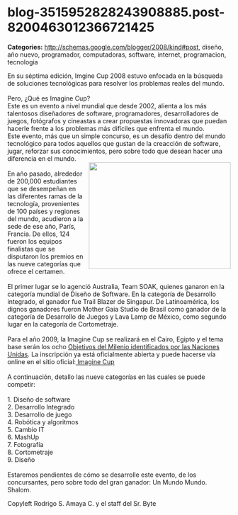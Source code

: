 # blog-3515952828243908885.post-8200463012366721425

**Categories:** http://schemas.google.com/blogger/2008/kind#post, diseño, año nuevo, programador, computadoras, software, internet, programacion, tecnologia

En su séptima edición, Imgine Cup 2008 estuvo enfocada en la búsqueda de
      soluciones tecnológicas para resolver los problemas reales del mundo.<br /><br
      />Pero, ¿Qué es Imagine Cup?<br />Este es un evento a nivel mundial que desde 2002,
      alienta a los más talentosos diseñadores de software, programadores, desarrolladores de
      juegos, fotógrafos y cineastas a crear propuestas innovadoras que puedan hacerle frente a los
      problemas más difíciles que enfrenta el mundo.<br />Este evento, más que un simple
      concurso, es un desafío dentro del mundo tecnológico para todos aquellos que gustan de la
      creacción de software, jugar, reforzar sus conocimientos, pero sobre todo que desean hacer una
      diferencia en el mundo.<br /><a onblur="try
      {parent.deselectBloggerImageGracefully();} catch(e) {}"
      href="http://4.bp.blogspot.com/_JbB9KsZ238w/SVo4mJcDNqI/AAAAAAAAARw/McUBk1RUMvE/s1600-h/imagen11.jpg"><img
      style="margin: 0pt 0pt 10px 10px; float: right; cursor: pointer; width: 320px; height: 241px;"
      src="http://4.bp.blogspot.com/_JbB9KsZ238w/SVo4mJcDNqI/AAAAAAAAARw/McUBk1RUMvE/s320/imagen11.jpg"
      alt="" id="BLOGGER_PHOTO_ID_5285599340692453026" border="0"></a><br />En año
      pasado, alrededor de 200,000 estudiantes que se desempeñan en las diferentes ramas de la
      tecnología, provenientes de 100 países y regiones del mundo, acudieron a la sede de ese año,
      París, Francia. De ellos, 124 fueron los equipos finalistas que se disputaron los premios en
      las nueve categorías que ofrece el certamen.<br /><br />El primer lugar se lo
      agenció Australia, Team SOAK, quienes ganaron en la categoría mundial de Diseño de Software.
      En la categoría de Desarrollo integrado, el ganador fue Trail Blazer de Singapur. De
      Latinoamérica, los dignos ganadores fueron Mother Gaia Studio de Brasil como ganador de la
      categoría de Desarrollo de Juegos y Lava Lamp de México, como segundo lugar en la categoría de
      Cortometraje.<br /><br />Para el año 2009, la Imagine Cup se realizará en el
      Cairo, Egipto y el tema base serán los ocho <a
      href="http://www.un.org/millenniumgoals/">Objetivos del Milenio identificados por las
      Naciones Unidas</a>. La inscripción ya está oficialmente abierta y puede hacerse vía
      online en el sitio oficial:<a href="http://imaginecup.com/default.aspx"> Imagine
      Cup</a><br /><br />A continuación, detallo las nueve categorías en las
      cuales se puede competir:<br /><br />1. Diseño de software<br />2.
      Desarrollo Integrado<br />3. Desarrollo de juego<br />4. Robótica y
      algoritmos<br />5. Cambio IT<br />6. MashUp<br />7. Fotografía<br />8.
      Cortometraje<br />9. Diseño<br /><br />Estaremos pendientes de cómo se
      desarrolle este evento, de los concursantes, pero sobre todo del gran ganador: Un Mundo
      Mundo.<br />Shalom.<div class="blogger-post-footer">Copyleft Rodrigo S. Amaya C. y
      el staff del Sr. Byte</div>